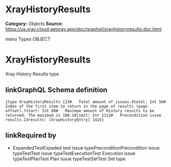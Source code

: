 # XrayHistoryResults

**Category:** Objects
**Source:** https://us.xray.cloud.getxray.app/doc/graphql/xrayhistoryresults.doc.html

*menu* Types OBJECT
 # XrayHistoryResults
 Xray History Results type

## linkGraphQL Schema definition
 `1type XrayHistoryResults {23#   Total amount of issues.4total: Int 56#   Index of the first item to return in the page of results (page offset).7start: Int 89#   Maximum amount of History results to be returned. The maximum is 100.10limit: Int 1112#   Precondition issue results.13results: [XrayHistoryEntry] 1415}`
## linkRequired by
 - ExpandedTestExpaded test issue typePreconditionPrecondition issue typeTestTest issue typeTestExecutionTest Execution issue typeTestPlanTest Plan issue typeTestSetTest Set type